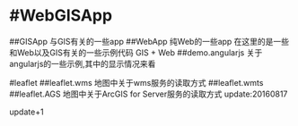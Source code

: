 #WebGISApp
=============
##GISApp
与GIS有关的一些app
##WebApp
纯Web的一些app
在这里的是一些和Web以及GIS有关的一些示例代码
GIS + Web
##demo.angularjs
关于angularjs的一些示例,其中的显示情况来看


#leaflet
##leaflet.wms
地图中关于wms服务的读取方式
##leaflet.wmts
##leaflet.AGS
地图中关于ArcGIS for Server服务的读取方式
update:20160817

update+1

#